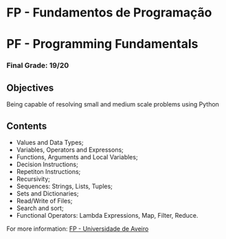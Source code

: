 # FP - Fundamentos de Programação
# PF - Programming Fundamentals
### Final Grade: 19/20

## Objectives
Being capable of resolving small and medium scale problems using Python

## Contents
  * Values and Data Types;
  * Variables, Operators and Expressons;
  * Functions, Arguments and Local Variables;
  * Decision Instructions;
  * Repetiton Instructions;
  * Recursivity;
  * Sequences: Strings, Lists, Tuples;
  * Sets and Dictionaries;
  * Read/Write of Files;
  * Search and sort;
  * Functional Operators: Lambda Expressions, Map, Filter, Reduce.

For more information: [FP - Universidade de Aveiro](https://www.ua.pt/pt/uc/12286)


